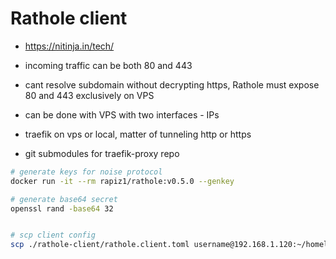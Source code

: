 # Rathole client

- https://nitinja.in/tech/

- incoming traffic can be both 80 and 443
- cant resolve subdomain without decrypting https, Rathole must expose 80 and 443 exclusively on VPS
- can be done with VPS with two interfaces - IPs

- traefik on vps or local, matter of tunneling http or https
- git submodules for traefik-proxy repo

```bash
# generate keys for noise protocol
docker run -it --rm rapiz1/rathole:v0.5.0 --genkey

# generate base64 secret
openssl rand -base64 32


# scp client config
scp ./rathole-client/rathole.client.toml username@192.168.1.120:~/homelab/rathole-client/rathole.client.toml

```
